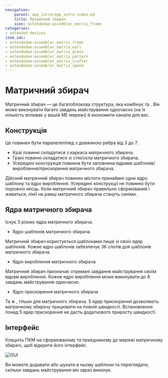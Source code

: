 ```yaml
---
navigation:
    parent: epp_intro/epp_intro-index.md
    title: Матричний збирач
    icon: extendedae:assembler_matrix_frame
categories:
- extended devices
item_ids:
- extendedae:assembler_matrix_frame
- extendedae:assembler_matrix_wall
- extendedae:assembler_matrix_glass
- extendedae:assembler_matrix_pattern
- extendedae:assembler_matrix_crafter
- extendedae:assembler_matrix_speed
---
```


# Матричний збирач

<Row>
<BlockImage id="extendedae:assembler_matrix_frame" p:formed="true" p:powered="true" scale="5"></BlockImage>
<BlockImage id="extendedae:assembler_matrix_wall" scale="5"></BlockImage>
<BlockImage id="extendedae:assembler_matrix_glass" scale="5"></BlockImage>
</Row>
<Row>
<BlockImage id="extendedae:assembler_matrix_pattern" scale="5"></BlockImage>
<BlockImage id="extendedae:assembler_matrix_crafter" scale="5"></BlockImage>
<BlockImage id="extendedae:assembler_matrix_speed" scale="5"></BlockImage>
</Row>

Матричний збирач — це багатоблокова структура, яка комбінує <ItemLink id="ae2:molecular_assembler" /> та <ItemLink id="ae2:pattern_provider" />.
Він може виконувати багато завдань майстрування одночасно (на їх кількість впливає <ItemLink id="ae2:crafting_accelerator" /> у вашій МЕ мережі) й економити канали для вас.

## Конструкція

<GameScene zoom="3" background="transparent" interactive={true}>
  <ImportStructure src="../structure/assembler_matrix.snbt"></ImportStructure>
</GameScene>

Це повинен бути паралелепіпед з довжиною ребра від 3 до 7.
- Краї повинні складатися з каркаса матричного збирача.
- Грані повинні складатися зі стін/скла матричного збирача.
- Усередині конструкція повинна бути заповнена ядрами шаблонів/вироблення/прискорення матричного збирача.

Дійсний матричний збирач повинен містити принаймні одне ядро ​​шаблону та ядро вироблення.
Усередині конструкції не повинно бути порожніх місць.
Коли матричний збирач правильно сформований і живиться, лінії на рамці матричного збирача стануть синіми.

## Ядра матричного збирача

Існує 3 різних ядра матричного збирача.

- Ядро шаблонів матричного збирача

Матричний збирач користується шаблонами лише зі своїх ядер шаблонів. Кожне ядро ​​шаблонів забезпечує 36 слотів для шаблонів матричного збирача.

- Ядро вироблення матричного збирача

Матричний збирач призначає отримані завдання майстрування своїм ядрам вироблення. Кожне ядро ​вироблення ​може виконувати до 8 завдань майстрування одночасно.

- Ядро прискорення матричного збирача

Та ж <ItemLink id="ae2:speed_card" />, тільки для матричного збирача. 5 ядер прискорення дозволяють матричному збирачу працювати на повній швидкості.
Встановлення понад 5 ядер прискорення не дасть додаткового приросту швидкості.

## Інтерфейс

Клацніть ПКМ на сформованому та приєднаному до мережі матричному збирачі, щоб відкрити його інтерфейс.

![GUI](../pic/assembler_matrix.png)

Ви можете додавати або шукати в ньому шаблони та переглядати, скільки завдань майстрування він зараз виконує.